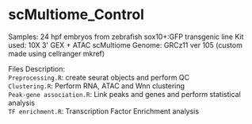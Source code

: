 # scMultiome_Control

Samples: 24 hpf embryos from zebrafish sox10+:GFP transgenic line
Kit used: 10X 3' GEX + ATAC scMultiome
Genome: GRCz11 ver 105 (custom made using cellranger mkref)

Files Description:\
```Preprocessing.R```: create seurat objects and perform QC \
```Clustering.R```: Perform RNA, ATAC and Wnn clustering \
```Peak-gene association.R```: Link peaks and genes and perform statistical analysis \
```TF enrichment.R```: Transcription Factor Enrichment analysis
